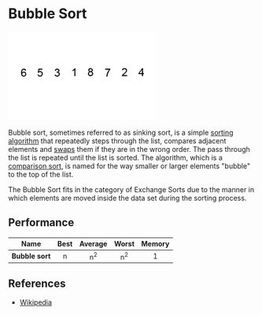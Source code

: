 # Bubble Sort

![N|Solid](../../../../assets/bubble-sort.gif)

Bubble sort, sometimes referred to as sinking sort, is a simple [sorting algorithm] that repeatedly steps through the list, compares adjacent elements and [swaps] them if they are in the wrong order. The pass through the list is repeated until the list is sorted. The algorithm, which is a [comparison sort], is named for the way smaller or larger elements "bubble" to the top of the list.

The Bubble Sort fits in the category of Exchange Sorts due to the manner in which elements are moved inside the data set during the sorting process.

   [sorting algorithm]: https://en.wikipedia.org/wiki/Sorting_algorithm
   [swaps]: https://en.wikipedia.org/wiki/Swap_(computer_programming)
   [comparison sort]: https://en.wikipedia.org/wiki/Comparison_sort

## Performance

| Name                  | Best            | Average             | Worst               | Memory    |
| --------------------- | :-------------: | :-----------------: | :-----------------: | :-------: |
| **Bubble sort**       | n               | n<sup>2</sup>       | n<sup>2</sup>       | 1         |  

## References

- [Wikipedia](https://en.wikipedia.org/wiki/Bubble_sort)


